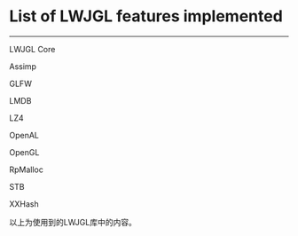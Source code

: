 # List of LWJGL features implemented
---

LWJGL Core

Assimp

GLFW

LMDB

LZ4

OpenAL

OpenGL

RpMalloc

STB

XXHash

以上为使用到的LWJGL库中的内容。
